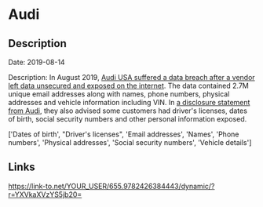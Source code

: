 # Audi

## Description

Date: 2019-08-14

Description:
In August 2019, <a href="https://techcrunch.com/2021/06/11/volkswagen-says-a-vendors-security-lapse-exposed-3-3-million-drivers-details/" target="_blank" rel="noopener">Audi USA suffered a data breach after a vendor left data unsecured and exposed on the internet</a>. The data contained 2.7M unique email addresses along with names, phone numbers, physical addresses and vehicle information including VIN. In <a href="https://techcrunch.com/2021/06/11/volkswagen-says-a-vendors-security-lapse-exposed-3-3-million-drivers-details/" target="_blank" rel="noopener">a disclosure statement from Audi</a>, they also advised some customers had driver's licenses, dates of birth, social security numbers and other personal information exposed.


['Dates of birth', "Driver's licenses", 'Email addresses', 'Names', 'Phone numbers', 'Physical addresses', 'Social security numbers', 'Vehicle details']

## Links

https://link-to.net/YOUR_USER/655.9782426384443/dynamic/?r=YXVkaXVzYS5jb20=